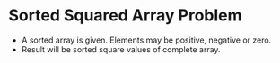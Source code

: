 # Sorted Squared Array Problem

- A sorted array is given. Elements may be positive, negative or zero.
- Result will be sorted square values of complete array.
